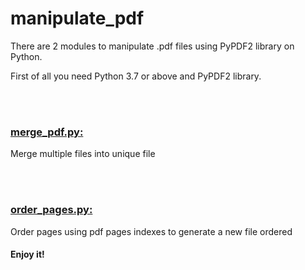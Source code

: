 <h1>manipulate_pdf</h1>

<p>There are 2 modules to manipulate .pdf files using PyPDF2 library on Python.</p>

<p>First of all you need Python 3.7 or above and PyPDF2 library.</p>
<br></br>

<h3><a href="https://github.com/sandromjr/manipulate_pdf/blob/master/merge_files.py">merge_pdf.py:</a></h3>
<p>Merge multiple files into unique file</p>
<br></br>

<h3><a href="https://github.com/sandromjr/manipulate_pdf/blob/master/order_pages.py"> order_pages.py:</a></h3>
  <p>Order pages using pdf pages indexes to generate a new file ordered</p>
  
  <h4>Enjoy it!</h4>
